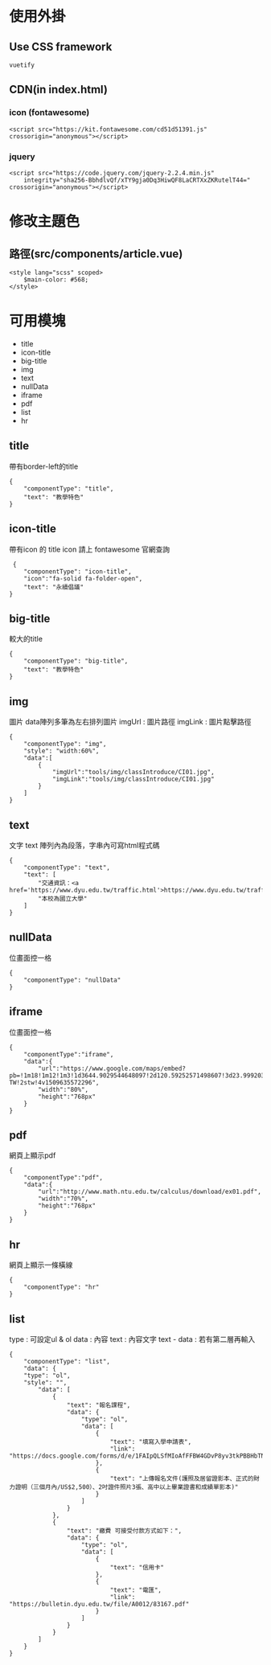 # 使用外掛
## Use CSS framework  
```
vuetify
```
## CDN(in index.html)
### icon (fontawesome)
```
<script src="https://kit.fontawesome.com/cd51d51391.js" crossorigin="anonymous"></script>
```
### jquery
```
<script src="https://code.jquery.com/jquery-2.2.4.min.js"
    integrity="sha256-BbhdlvQf/xTY9gja0Dq3HiwQF8LaCRTXxZKRutelT44=" crossorigin="anonymous"></script>
```

# 修改主題色
## 路徑(src/components/article.vue)
```
<style lang="scss" scoped>
    $main-color: #568;
</style>
```
# 可用模塊
- title
- icon-title
- big-title
- img
- text
- nullData
- iframe
- pdf
- list
- hr

## title
帶有border-left的title
```
{
    "componentType": "title",
    "text": "教學特色"
}

```
## icon-title
帶有icon 的 title
icon 請上 fontawesome 官網查詢
```
 {
    "componentType": "icon-title",
    "icon":"fa-solid fa-folder-open",
    "text": "永續倡議"
}
```
## big-title
較大的title
```
{
    "componentType": "big-title",
    "text": "教學特色"
}

```
## img
圖片
data陣列多筆為左右排列圖片
imgUrl : 圖片路徑
imgLink : 圖片點擊路徑
```
{
    "componentType": "img",
    "style": "width:60%",
    "data":[
        {
            "imgUrl":"tools/img/classIntroduce/CI01.jpg",
            "imgLink":"tools/img/classIntroduce/CI01.jpg"
        }
    ]
}
```
## text
文字
text 陣列內為段落，字串內可寫html程式碼
```
{
    "componentType": "text",
    "text": [
        "交通資訊：<a href='https://www.dyu.edu.tw/traffic.html'>https://www.dyu.edu.tw/traffic.html</a>",
        "本校為國立大學"
    ]
}
```
## nullData
位畫面控一格
```
{
    "componentType": "nullData"
}

```
## iframe
位畫面控一格
```
{
    "componentType":"iframe",
    "data":{
        "url":"https://www.google.com/maps/embed?pb=!1m18!1m12!1m3!1d3644.9029544648097!2d120.59252571498607!3d23.999203784467365!2m3!1f0!2f0!3f0!3m2!1i1024!2i768!4f13.1!3m3!1m2!1s0x34693768664f3ccb%3A0xe8c679292eeb5326!2zNTE15b2w5YyW57ij5aSn5p2R6YSJ5a245bqc6LevMTY46Jmf!5e0!3m2!1szh-TW!2stw!4v1509635572296",
        "width":"80%",
        "height":"768px"
    }
}
```
## pdf
網頁上顯示pdf
```
{
    "componentType":"pdf",
    "data":{
        "url":"http://www.math.ntu.edu.tw/calculus/download/ex01.pdf",
        "width":"70%",
        "height":"768px"
    }
}
```
## hr
網頁上顯示一條橫線
```
{
    "componentType": "hr"
}
```
## list
type : 可設定ul & ol
data : 內容
text : 內容文字
text - data : 若有第二層再輸入
```
{
    "componentType": "list",
    "data": {
    "type": "ol",
    "style": "",
        "data": [
            {
                "text": "報名課程",
                "data": {
                    "type": "ol",
                    "data": [
                        {
                            "text": "填寫入學申請表",
                            "link": "https://docs.google.com/forms/d/e/1FAIpQLSfMIoAfFFBW4GDvP8yv3tkPBBHbTNFT7je5_XGQM8s9EZhfEg/viewform"
                        },
                        {
                            "text": "上傳報名文件(護照及居留證影本、正式的財力證明（三個月內/US$2,500）、2吋證件照片3張、高中以上畢業證書和成績單影本)"
                        }
                    ]
                }
            },
            {
                "text": "繳費 可接受付款方式如下：",
                "data": {
                    "type": "ol",
                    "data": [
                        {
                            "text": "信用卡"
                        },
                        {
                            "text": "電匯",
                            "link": "https://bulletin.dyu.edu.tw/file/A0012/83167.pdf"
                        }
                    ]
                }
            }
        ]
    }
}

```
